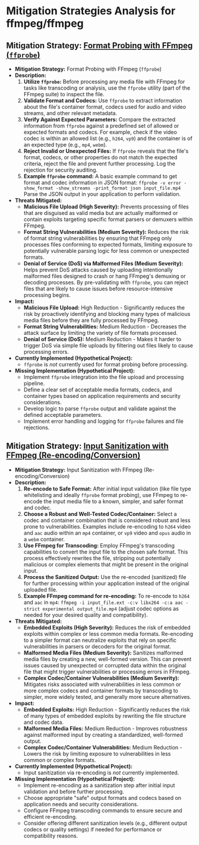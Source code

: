 # Mitigation Strategies Analysis for ffmpeg/ffmpeg

## Mitigation Strategy: [Format Probing with FFmpeg (`ffprobe`)](./mitigation_strategies/format_probing_with_ffmpeg___ffprobe__.md)

*   **Mitigation Strategy:** Format Probing with FFmpeg (`ffprobe`)
*   **Description:**
    1.  **Utilize `ffprobe`:** Before processing any media file with FFmpeg for tasks like transcoding or analysis, use the `ffprobe` utility (part of the FFmpeg suite) to inspect the file.
    2.  **Validate Format and Codecs:**  Use `ffprobe` to extract information about the file's container format, codecs used for audio and video streams, and other relevant metadata.
    3.  **Verify Against Expected Parameters:**  Compare the extracted information from `ffprobe` against a predefined set of allowed or expected formats and codecs. For example, check if the video codec is within an allowed list (e.g., `h264`, `vp9`) and the container is of an expected type (e.g., `mp4`, `webm`).
    4.  **Reject Invalid or Unexpected Files:** If `ffprobe` reveals that the file's format, codecs, or other properties do not match the expected criteria, reject the file and prevent further processing. Log the rejection for security auditing.
    5.  **Example `ffprobe` command:**  A basic example command to get format and codec information in JSON format: `ffprobe -v error -show_format -show_streams -print_format json input_file.mp4`  Parse the JSON output in your application to perform validation.
*   **Threats Mitigated:**
    *   **Malicious File Upload (High Severity):** Prevents processing of files that are disguised as valid media but are actually malformed or contain exploits targeting specific format parsers or demuxers within FFmpeg.
    *   **Format String Vulnerabilities (Medium Severity):** Reduces the risk of format string vulnerabilities by ensuring that FFmpeg only processes files conforming to expected formats, limiting exposure to potentially vulnerable parsing logic for less common or unexpected formats.
    *   **Denial of Service (DoS) via Malformed Files (Medium Severity):** Helps prevent DoS attacks caused by uploading intentionally malformed files designed to crash or hang FFmpeg's demuxing or decoding processes. By pre-validating with `ffprobe`, you can reject files that are likely to cause issues before resource-intensive processing begins.
*   **Impact:**
    *   **Malicious File Upload:** High Reduction - Significantly reduces the risk by proactively identifying and blocking many types of malicious media files before they are fully processed by FFmpeg.
    *   **Format String Vulnerabilities:** Medium Reduction - Decreases the attack surface by limiting the variety of file formats processed.
    *   **Denial of Service (DoS):** Medium Reduction - Makes it harder to trigger DoS via simple file uploads by filtering out files likely to cause processing errors.
*   **Currently Implemented (Hypothetical Project):**
    *   `ffprobe` is *not* currently used for format probing before processing.
*   **Missing Implementation (Hypothetical Project):**
    *   Implement `ffprobe` integration into the file upload and processing pipeline.
    *   Define a clear set of acceptable media formats, codecs, and container types based on application requirements and security considerations.
    *   Develop logic to parse `ffprobe` output and validate against the defined acceptable parameters.
    *   Implement error handling and logging for `ffprobe` failures and file rejections.

## Mitigation Strategy: [Input Sanitization with FFmpeg (Re-encoding/Conversion)](./mitigation_strategies/input_sanitization_with_ffmpeg__re-encodingconversion_.md)

*   **Mitigation Strategy:** Input Sanitization with FFmpeg (Re-encoding/Conversion)
*   **Description:**
    1.  **Re-encode to Safe Format:**  After initial input validation (like file type whitelisting and ideally `ffprobe` format probing), use FFmpeg to re-encode the input media file to a known, simpler, and safer format and codec.
    2.  **Choose a Robust and Well-Tested Codec/Container:** Select a codec and container combination that is considered robust and less prone to vulnerabilities. Examples include re-encoding to `h264` video and `aac` audio within an `mp4` container, or `vp9` video and `opus` audio in a `webm` container.
    3.  **Use FFmpeg for Transcoding:** Employ FFmpeg's transcoding capabilities to convert the input file to the chosen safe format.  This process effectively rewrites the file, stripping out potentially malicious or complex elements that might be present in the original input.
    4.  **Process the Sanitized Output:**  Use the re-encoded (sanitized) file for further processing within your application instead of the original uploaded file.
    5.  **Example FFmpeg command for re-encoding:**  To re-encode to `h264` and `aac` in `mp4`: `ffmpeg -i input_file.ext -c:v libx264 -c:a aac -strict experimental output_file.mp4` (adjust codec options as needed for your desired quality and compatibility).
*   **Threats Mitigated:**
    *   **Embedded Exploits (High Severity):**  Reduces the risk of embedded exploits within complex or less common media formats. Re-encoding to a simpler format can neutralize exploits that rely on specific vulnerabilities in parsers or decoders for the original format.
    *   **Malformed Media Files (Medium Severity):**  Sanitizes malformed media files by creating a new, well-formed version. This can prevent issues caused by unexpected or corrupted data within the original file that might trigger vulnerabilities or processing errors in FFmpeg.
    *   **Complex Codec/Container Vulnerabilities (Medium Severity):**  Mitigates risks associated with vulnerabilities in less common or more complex codecs and container formats by transcoding to simpler, more widely tested, and generally more secure alternatives.
*   **Impact:**
    *   **Embedded Exploits:** High Reduction - Significantly reduces the risk of many types of embedded exploits by rewriting the file structure and codec data.
    *   **Malformed Media Files:** Medium Reduction - Improves robustness against malformed input by creating a standardized, well-formed output.
    *   **Complex Codec/Container Vulnerabilities:** Medium Reduction - Lowers the risk by limiting exposure to vulnerabilities in less common or complex formats.
*   **Currently Implemented (Hypothetical Project):**
    *   Input sanitization via re-encoding is *not* currently implemented.
*   **Missing Implementation (Hypothetical Project):**
    *   Implement re-encoding as a sanitization step after initial input validation and before further processing.
    *   Choose appropriate "safe" output formats and codecs based on application needs and security considerations.
    *   Configure FFmpeg transcoding commands to ensure secure and efficient re-encoding.
    *   Consider offering different sanitization levels (e.g., different output codecs or quality settings) if needed for performance or compatibility reasons.


